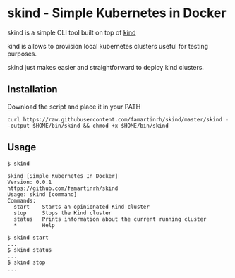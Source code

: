 # skind - Simple Kubernetes in Docker

skind is a simple CLI tool built on top of [kind](https://kind.sigs.k8s.io/)

kind is allows to provision local kubernetes clusters useful for testing purposes.

skind just makes easier and straightforward to deploy kind clusters.

## Installation
Download the script and place it in your PATH
```
curl https://raw.githubusercontent.com/famartinrh/skind/master/skind --output $HOME/bin/skind && chmod +x $HOME/bin/skind
```

## Usage
```
$ skind

skind [Simple Kubernetes In Docker]
Version: 0.0.1
https://github.com/famartinrh/skind
Usage: skind [command]
Commands:
  start    Starts an opinionated Kind cluster
  stop     Stops the Kind cluster
  status   Prints information about the current running cluster
  *        Help

$ skind start
...
$ skind status
...
$ skind stop
...
```